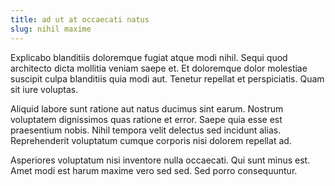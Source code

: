 ```yaml
---
title: ad ut at occaecati natus
slug: nihil maxime
---
```


Explicabo blanditiis doloremque fugiat atque modi nihil. Sequi quod architecto dicta mollitia veniam saepe et. Et doloremque dolor molestiae suscipit culpa blanditiis quia modi aut. Tenetur repellat et perspiciatis. Quam sit iure voluptas.

Aliquid labore sunt ratione aut natus ducimus sint earum. Nostrum voluptatem dignissimos quas ratione et error. Saepe quia esse est praesentium nobis. Nihil tempora velit delectus sed incidunt alias. Reprehenderit voluptatum cumque corporis nisi dolorem repellat ad.

Asperiores voluptatum nisi inventore nulla occaecati. Qui sunt minus est. Amet modi est harum maxime vero sed sed. Sed porro consequuntur.

